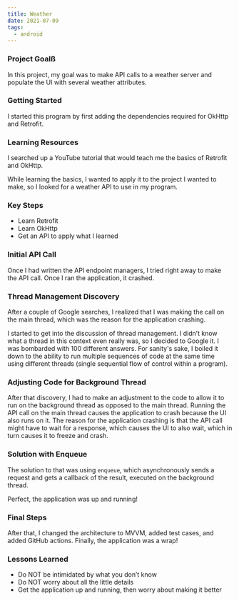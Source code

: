```yaml
---
title: Weather
date: 2021-07-09
tags:
  - android
---
```

### Project Goalß
In this project, my goal was to make API calls to a weather server and populate the UI with several weather attributes.

### Getting Started
I started this program by first adding the dependencies required for OkHttp and Retrofit.

### Learning Resources
I searched up a YouTube tutorial that would teach me the basics of Retrofit and OkHttp.

While learning the basics, I wanted to apply it to the project I wanted to make, so I looked for a weather API to use in my program.

### Key Steps
- Learn Retrofit
- Learn OkHttp
- Get an API to apply what I learned

### Initial API Call
Once I had written the API endpoint managers, I tried right away to make the API call. Once I ran the application, it crashed.

### Thread Management Discovery
After a couple of Google searches, I realized that I was making the call on the main thread, which was the reason for the application crashing.

I started to get into the discussion of thread management. I didn’t know what a thread in this context even really was, so I decided to Google it. I was bombarded with 100 different answers. For sanity's sake, I boiled it down to the ability to run multiple sequences of code at the same time using different threads (single sequential flow of control within a program).

### Adjusting Code for Background Thread
After that discovery, I had to make an adjustment to the code to allow it to run on the background thread as opposed to the main thread. Running the API call on the main thread causes the application to crash because the UI also runs on it. The reason for the application crashing is that the API call might have to wait for a response, which causes the UI to also wait, which in turn causes it to freeze and crash.

### Solution with Enqueue
The solution to that was using `enqueue`, which asynchronously sends a request and gets a callback of the result, executed on the background thread.

Perfect, the application was up and running!

### Final Steps
After that, I changed the architecture to MVVM, added test cases, and added GitHub actions. Finally, the application was a wrap!

### Lessons Learned
- Do NOT be intimidated by what you don’t know
- Do NOT worry about all the little details
- Get the application up and running, then worry about making it better
